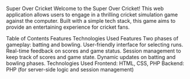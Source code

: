 Super Over Cricket
Welcome to the Super Over Cricket! This web application allows users to engage in a thrilling cricket simulation game against the computer. Built with a simple tech stack, this game aims to provide an entertaining experience for cricket fans.

Table of Contents
Features
Technologies Used
Features
Two phases of gameplay: batting and bowling.
User-friendly interface for selecting runs.
Real-time feedback on scores and game status.
Session management to keep track of scores and game state.
Dynamic updates on batting and bowling phases.
Technologies Used
Frontend: HTML, CSS, PHP
Backend: PHP (for server-side logic and session management)
